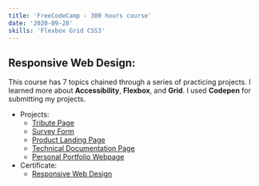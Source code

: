```yaml
---
title: 'FreeCodeCamp - 300 hours course'
date: '2020-09-28'
skills: 'Flexbox Grid CSS3'
---
```


## Responsive Web Design:
This course has 7 topics chained through a series of practicing projects. I learned more about **Accessibility**, **Flexbox**, and **Grid**. I used **Codepen** for submitting my projects.

 - Projects:
    - [Tribute Page](https://codepen.io/sarahkbakir/pen/RwaOQwY)
    - [Survey Form](https://codepen.io/sarahkbakir/pen/bGpJvXv)
    - [Product Landing Page](https://codepen.io/sarahkbakir/pen/gOryzmv)
    - [Technical Documentation Page](https://codepen.io/sarahkbakir/pen/qBZwYxR)
    - [Personal Portfolio Webpage](https://codepen.io/sarahkbakir/pen/poyBKoJ)
 - Certificate:
    - [Responsive Web Design](https://freecodecamp.org/certification/sarah_kbakir/responsive-web-design)
